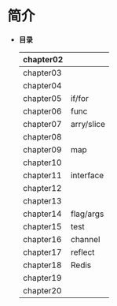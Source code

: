 # 简介
- **目录**

  | chapter02 |            |
  | --------- | ---------- |
  | chapter03 |            |
  | chapter04 |            |
  | chapter05 | if/for     |
  | chapter06 | func       |
  | chapter07 | arry/slice |
  | chapter08 |            |
  | chapter09 | map        |
  | chapter10 |            |
  | chapter11 | interface  |
  | chapter12 |            |
  | chapter13 |            |
  | chapter14 | flag/args  |
  | chapter15 | test       |
  | chapter16 | channel    |
  | chapter17 | reflect    |
  | chapter18 | Redis      |
  | chapter19 |            |
  | chapter20 |            |